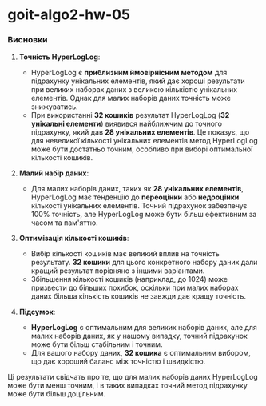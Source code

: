 # goit-algo2-hw-05

### Висновки

1. **Точність HyperLogLog**:
   - HyperLogLog є **приблизним ймовірнісним методом** для підрахунку унікальних елементів, який дає хороші результати при великих наборах даних з великою кількістю унікальних елементів. Однак для малих наборів даних точність може знижуватись.
   - При використанні **32 кошиків** результат HyperLogLog (**32 унікальні елементи**) виявився найближчим до точного підрахунку, який дав **28 унікальних елементів**. Це показує, що для невеликої кількості унікальних елементів метод HyperLogLog може бути достатньо точним, особливо при виборі оптимальної кількості кошиків.

2. **Малий набір даних**:
   - Для малих наборів даних, таких як **28 унікальних елементів**, HyperLogLog має тенденцію до **переоцінки** або **недооцінки** кількості унікальних елементів. Точний підрахунок забезпечує 100% точність, але HyperLogLog може бути більш ефективним за часом та пам'яттю.

3. **Оптимізація кількості кошиків**:
   - Вибір кількості кошиків має великий вплив на точність результату. **32 кошики** для цього конкретного набору даних дали кращий результат порівняно з іншими варіантами.
   - Збільшення кількості кошиків (наприклад, до 1024) може призвести до більших похибок, оскільки при малих наборах даних більша кількість кошиків не завжди дає кращу точність.

4. **Підсумок**:
   - **HyperLogLog** є оптимальним для великих наборів даних, але для малих наборів даних, як у нашому випадку, точний підрахунок може бути більш стабільним і точним.
   - Для вашого набору даних, **32 кошика** є оптимальним вибором, що дає хороший баланс між точністю і швидкістю.

Ці результати свідчать про те, що для малих наборів даних HyperLogLog може бути менш точним, і в таких випадках точний метод підрахунку може бути більш доцільним.
